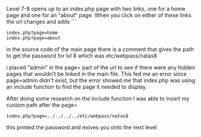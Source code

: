 
Level 7-8 opens up to an index.php page with two links, one for a home page and one for an "about" page. When you click on either of these links the url changes and adds ```

```
index.php?page=home
index.php?page=about
```

in the source code of the main page there is a comment that gives the path to get the password for lvl 8 which was etc/webpass/natas8

i placed "admin" in the page= part of the url to see if there were any hidden pages that wouldn't be linked in the main file. This fed me an error since page=admin didn't exist, but the error showed me that index.php was using an include function to find the page it needed to display. 

After doing some research on the include function I was able to insert my custom path after the page=

```
index.php?page=../../../../etc/webpass/natas8
```

this printed the password and moves you onto the next level

